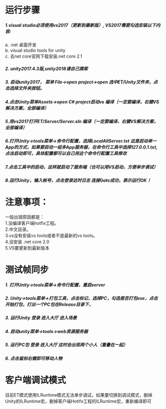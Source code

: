 # 运行步骤  
##### 1.visual studio必须使用vs2017（更新到最新版）, VS2017需要勾选安装以下内容:
a. .net 桌面开发  
b. visual studio tools for unity  
c. 去net core官网下载安装.net core 2.1  
##### 2. unity2017.4.3版,unity2018请自己摸索

##### 3. 启动unity2017， 菜单 File->open project->open 选中ET/Unity文件夹，点击选择文件夹按钮。

##### 4.点击Unity菜单Assets->open C# project启动vs 编译（一定要编译，右键VS解决方案，全部编译）

##### 5.用vs2017打开ET/Server/Server.sln 编译（一定要编译，右键VS解决方案，全部编译）

##### 6.打开Unity->tools菜单->命令行配置，选择LocalAllServer.txt 这是启动单一App的方式，如果要启动一组多App服务器，在命令行工具中选择127.0.0.1.txt,点击启动即可，具体配置都可以自己用这个命令行配置工具修改
##### 7.点击工具中的启动，这样就启动了服务端（也可以用VS启动，方便单步调试）
##### 8.运行Unity，输入帐号，点击登录这时日志 连接Gate成功，表示运行OK！


# 注意事项：

一般出错原因都是：  
1.没编译客户端hotfix工程。  
2.中文目录。  
3.vs没有安装vs tools或者不是最新的vs tools。  
4.没安装 .net core 2.0  
5.VS要更新到最新版本  

  
# 测试帧同步  
##### 1. 打开Unity->tools菜单->命令行配置，重启server
##### 2. Unity->tools菜单->打包工具，点击标记，选择PC，勾选是否打包exe，点击开始打包，打出一个PC包在Release目录下，
##### 3. 运行Unity 登录 进入大厅 进入场景
##### 4. 启动unity菜单->tools->web资源服务器
##### 5. 运行PC包 登录 进入大厅 这时会出现两个小人（重叠在一起）
##### 6. 点击鼠标右键即可移动人物

# 客户端调试模式  
目前ET模式使用ILRuntime模式无法单步调试，如果要切换到调试模式，删掉Unity的ILRuntime宏，删掉客户端Hotifx工程的ILRuntime宏，重新编译即可

